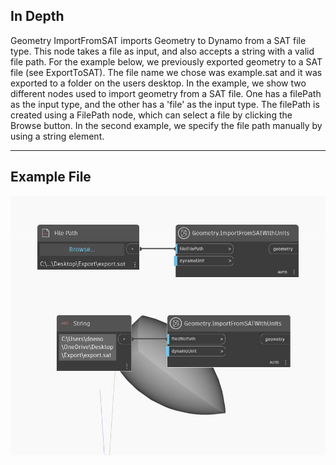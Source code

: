 ## In Depth
Geometry ImportFromSAT imports Geometry to Dynamo from a SAT file type. This node takes a file as input, and also accepts a string with a valid file path. For the example below, we previously exported geometry to a SAT file (see ExportToSAT). The file name we chose was example.sat and it was exported to a folder on the users desktop. In the example, we show two different nodes used to import geometry from a SAT file. One has a filePath as the input type, and the other has a 'file' as the input type. The filePath is created using a FilePath node, which can select a file by clicking the Browse button. In the second example, we specify the file path manually by using a string element.
___
## Example File

![ImportFromSAT (file)](./Autodesk.DesignScript.Geometry.Geometry.ImportFromSAT(file)_img.jpg)

